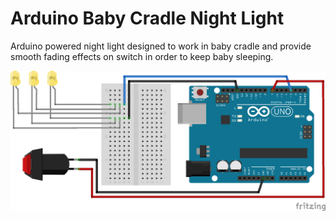 # Arduino Baby Cradle Night Light

Arduino powered night light designed to work in baby cradle and provide smooth fading effects on switch in order to keep baby sleeping.

![scheme](https://raw.githubusercontent.com/pawelcylo/arduino-night-light/master/scheme.png)

